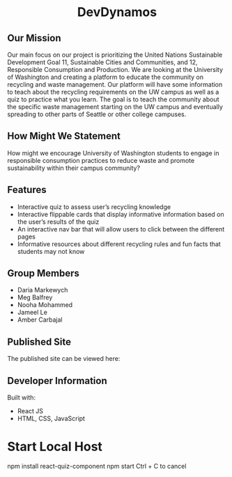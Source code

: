 <h1 align="center">DevDynamos</h1>

## Our Mission

Our main focus on our project is prioritizing the United Nations Sustainable Development Goal 11, Sustainable Cities and Communities, and 12, Responsible Consumption and Production. We are looking at the University of Washington and creating a platform to educate the community on recycling and waste management. Our platform will have some information to teach about the recycling requirements on the UW campus as well as a quiz to practice what you learn. The goal is to teach the community about the specific waste management starting on the UW campus and eventually spreading to other parts of Seattle or other college campuses.

## How Might We Statement
How might we encourage University of Washington students to engage in responsible consumption practices to reduce waste and promote sustainability within their campus community?


## Features

- Interactive quiz to assess user’s recycling knowledge
- Interactive flippable cards that display informative information based on the user’s results of the quiz
- An interactive nav bar that will allow users to click between the different pages
- Informative resources about different recycling rules and fun facts that students may not know


## Group Members

- Daria Markewych
- Meg Balfrey
- Nooha Mohammed
- Jameel Le
- Amber Carbajal
  

## Published Site
The published site can be viewed here: 


## Developer Information

Built with:
- React JS
- HTML, CSS, JavaScript

# Start Local Host
npm install react-quiz-component
npm start
Ctrl + C to cancel

